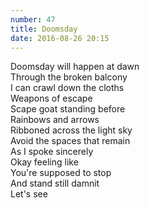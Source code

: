 ```yaml
---
number: 47
title: Doomsday
date: 2016-08-26 20:15
---
```


Doomsday will happen at dawn<br>
Through the broken balcony<br>
I can crawl down the cloths<br>
Weapons of escape<br>
Scape goat standing before<br>
Rainbows and arrows<br>
Ribboned across the light sky<br>
Avoid the spaces that remain<br>
As I spoke sincerely<br>
Okay feeling like<br>
You're supposed to stop<br>
And stand still damnit<br>
Let's see<br>
